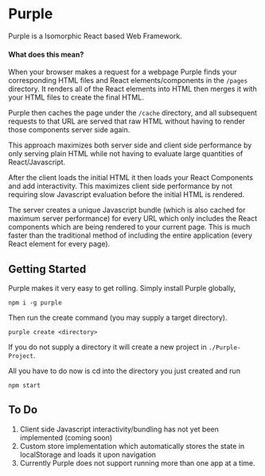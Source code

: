 # Purple
Purple is a Isomorphic React based Web Framework.

#### What does this mean?

When your browser makes a request for a webpage Purple finds your corresponding HTML files and React elements/components in the `/pages` directory. It renders all of the React elements into HTML then merges it with your HTML files to create the final HTML.

Purple then caches the page under the `/cache` directory, and all subsequent requests to that URL are served that raw HTML without having to render those components server side again.

This approach maximizes both server side and client side performance by only serving plain HTML while not having to evaluate large quantities of React/Javascript.

After the client loads the initial HTML it then loads your React Components and add interactivity. This maximizes client side performance by not requiring slow Javascript evaluation before the initial HTML is rendered.

The server creates a unique Javascript bundle (which is also cached for maximum server performance) for  every URL which only includes the React components which are being rendered to your current page. This is much faster than the traditional method of including the entire application (every React element for every page).

## Getting Started
Purple makes it very easy to get rolling. Simply install Purple globally,
```
npm i -g purple
```
Then run the create command (you may supply a target directory).
```
purple create <directory>
```
If you do not supply a directory it will create a new project in `./Purple-Project`.

All you have to do now is cd into the directory you just created and run
```
npm start
```

## To Do
1. Client side Javascript interactivity/bundling has not yet been implemented (coming soon)
2. Custom store implementation which automatically stores the state in localStorage and loads it upon navigation
3. Currently Purple does not support running more than one app at a time.

